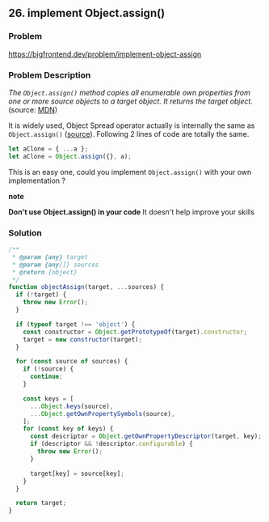## 26. implement Object.assign()

### Problem

https://bigfrontend.dev/problem/implement-object-assign

### Problem Description

_The `Object.assign()` method copies all enumerable own properties from one or more source objects to a target object. It returns the target object._ (source: [MDN](https://developer.mozilla.org/en-US/docs/Web/JavaScript/Reference/Global_Objects/Object/assign))

It is widely used, Object Spread operator actually is internally the same as `Object.assign()` ([source](https://github.com/tc39/proposal-object-rest-spread/blob/master/Spread.md)). Following 2 lines of code are totally the same.

```js
let aClone = { ...a };
let aClone = Object.assign({}, a);
```

This is an easy one, could you implement `Object.assign()` with your own implementation ?

**note**

**Don't use Object.assign() in your code** It doesn't help improve your skills

### Solution

```js
/**
 * @param {any} target
 * @param {any[]} sources
 * @return {object}
 */
function objectAssign(target, ...sources) {
  if (!target) {
    throw new Error();
  }

  if (typeof target !== 'object') {
    const constructor = Object.getPrototypeOf(target).constructor;
    target = new constructor(target);
  }

  for (const source of sources) {
    if (!source) {
      continue;
    }

    const keys = [
      ...Object.keys(source),
      ...Object.getOwnPropertySymbols(source),
    ];
    for (const key of keys) {
      const descriptor = Object.getOwnPropertyDescriptor(target, key);
      if (descriptor && !descriptor.configurable) {
        throw new Error();
      }

      target[key] = source[key];
    }
  }

  return target;
}
```
